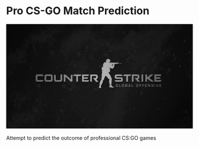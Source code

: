 # Pro CS-GO Match Prediction

![](banner.jpg)

Attempt to predict the outcome of professional CS:GO games
